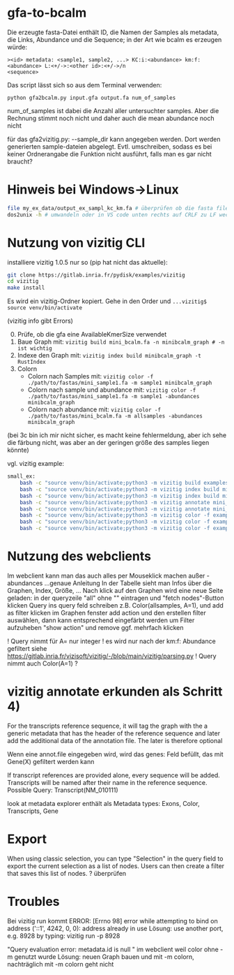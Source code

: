 # gfa-to-bcalm

Die erzeugte fasta-Datei enthält ID, die Namen der Samples als metadata, die Links, Abundance und die Sequence;
in der Art wie bcalm es erzeugen würde: 
```
><id> metadata: <sample1, sample2, ...> KC:i:<abundance> km:f:<abundance> L:<+/->:<other id>:<+/->/n
<sequence>
```

Das script lässt sich so aus dem Terminal verwenden:

`python gfa2bcalm.py input.gfa output.fa num_of_samples`

num_of_samples ist dabei die Anzahl aller untersuchter samples. Aber die Rechnung stimmt noch nicht und daher auch die mean abundance noch nicht

für das gfa2vizitig.py: --sample_dir kann angegeben werden. Dort werden generierten sample-dateien abgelegt. Evtl. umschreiben, sodass es bei keiner Ordnerangabe die Funktion nicht ausführt, falls man es gar nicht braucht?

# Hinweis bei Windows->Linux 

```bash
file my_ex_data/output_ex_sampl_kc_km.fa # überprüfen ob die fasta files Windows-Endung (ACII text, with CRLF line terminators) haben
dos2unix -h # umwandeln oder in VS code unten rechts auf CRLF zu LF wechseln und speichern
```

# Nutzung von vizitig CLI

installiere vizitig 1.0.5 nur so (pip hat nicht das aktuelle):
```bash
git clone https://gitlab.inria.fr/pydisk/examples/vizitig
cd vizitig
make install
```
Es wird ein vizitig-Ordner kopiert. Gehe in den Order und 
```...vizitig$ source venv/bin/activate```

(vizitig info gibt Errors)

0) Prüfe, ob die gfa eine AvailableKmerSize verwendet
1) Baue Graph mit: ```vizitig build mini_bcalm.fa -n minibcalm_graph # -n ist wichtig```
2) Indexe den Graph mit: ```vizitig index build minibcalm_graph -t RustIndex```
3) Colorn
    * Colorn nach Samples mit: ```vizitig color -f ./path/to/fastas/mini_sample1.fa -m sample1 minibcalm_graph```
    * Colorn nach sample und abundance mit: ```vizitig color -f ./path/to/fastas/mini_sample1.fa -m sample1 -abundances minibcalm_graph```
    * Colorn nach abundance mit: ```vizitig color -f ./path/to/fastas/mini_bcalm.fa -m allsamples -abundances minibcalm_graph```

(bei 3c bin ich mir nicht sicher, es macht keine fehlermeldung, aber ich sehe die färbung nicht, was aber an der geringen größe des samples liegen könnte)

vgl. vizitig example:
```bash
small_ex:
	bash -c "source venv/bin/activate;python3 -m vizitig build examples/mini_bcalm.fa -n mini_bcalm"
	bash -c "source venv/bin/activate;python3 -m vizitig index build mini_bcalm"
	bash -c "source venv/bin/activate;python3 -m vizitig index build mini_bcalm --small-k 2"
	bash -c "source venv/bin/activate;python3 -m vizitig annotate mini_bcalm -e examples/mini_exons.fa"
	bash -c "source venv/bin/activate;python3 -m vizitig annotate mini_bcalm --transcripts examples/mini_ref.fa -m examples/mini_annot.gtf"
	bash -c "source venv/bin/activate;python3 -m vizitig color -f examples/mini_sample1.fa -d sample -m sample1 mini_bcalm"
	bash -c "source venv/bin/activate;python3 -m vizitig color -f examples/mini_sample2.fa.gz -d sample -m sample2 mini_bcalm"
	bash -c "source venv/bin/activate;python3 -m vizitig color -f examples/abundances.fa -d sample -m sample3 -abundances mini_bcalm"
```

# Nutzung des webclients

Im webclient kann man das auch alles per Mouseklick machen außer -abundances
...genaue Anleitung
In der Tabelle sieht man Infos über die Graphen, Index, Größe, ...
Nach klick auf den Graphen wird eine neue Seite geladen: in der queryzeile "all" ohne "" eintragen und "fetch nodes"-Button klicken
Query ins query feld schreiben z.B. Color(allsamples, A=1), und add as filter klicken 
im Graphen fenster add action und den erstellen filter auswählen, dann kann entsprechend eingefärbt werden
um Filter aufzuheben "show action" und remove ggf. mehrfach klicken

! Query nimmt für A= nur integer
! es wird nur nach der km:f: Abundance gefiltert siehe https://gitlab.inria.fr/vizisoft/vizitig/-/blob/main/vizitig/parsing.py
! Query nimmt auch Color(A=1) ?

# vizitig annotate erkunden als Schritt 4)

For the transcripts reference sequence, it will tag the graph with the a generic metadata that has the header of the reference sequence and later add the additional data of the annotation file. The later is therefore optional

Wenn eine annot.file eingegeben wird, wird das genes: Feld befüllt, das mit Gene(X) gefiltert werden kann

If transcript references are provided alone, every sequence will be added. Transcripts will be named after their name in the reference sequence. Possible Query: Transcript(NM_010111)

look at metadata explorer enthält als Metadata types: Exons, Color, Transcripts, Gene

# Export

When using classic selection, you can type "Selection" in the query field to export the current selection as a list of nodes. Users can then create a filter that saves this list of nodes. ? überprüfen

# Troubles

Bei vizitig run kommt ERROR:    [Errno 98] error while attempting to bind on address ('::1', 4242, 0, 0): address already in use
Lösung: use another port, e.g. 8928 by typing: vizitig run -p 8928


"Query evaluation error: metadata.id is null " im webclient
weil color ohne -m genutzt wurde 
Lösung: neuen Graph bauen und mit -m colorn, nachträglich mit -m colorn geht nicht